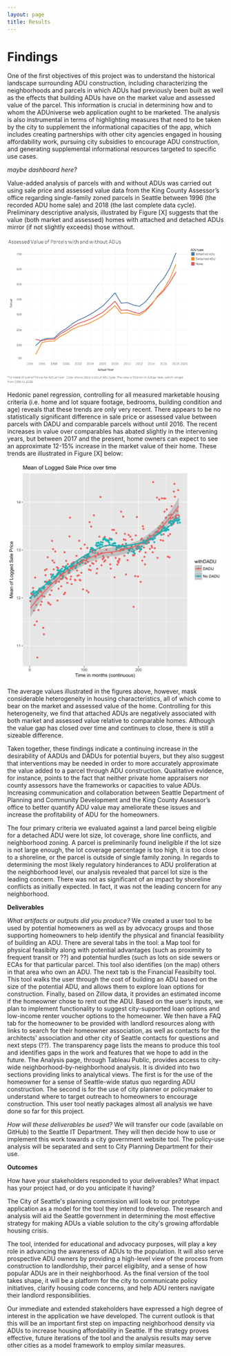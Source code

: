 ```yaml
---
layout: page
title: Results
---
```


# Findings

One of the first objectives of this project was to understand the historical landscape surrounding ADU construction, including characterizing the neighborhoods and parcels in which ADUs had previously been built as well as the effects that building ADUs have on the market value and assessed value of the parcel.  This information is crucial in determining how and to whom the ADUniverse web application ought to be marketed.  The analysis is also instrumental in terms of highlighting measures that need to be taken by the city to supplement the informational capacities of the app, which includes creating partnerships with other city agencies engaged in housing affordability work, pursuing city subsidies to encourage ADU construction, and generating supplemental informational resources targeted to specific use cases.

_maybe dashboard here?_

Value-added analysis of parcels with and without ADUs was carried out using sale price and assessed value data from the King County Assessor’s office regarding single-family zoned parcels in Seattle between 1996 (the recorded ADU home sale) and 2018 (the last complete data cycle).  Preliminary descriptive analysis, illustrated by Figure [X] suggests that the value (both market and assessed) homes with attached and detached ADUs mirror (if not slightly exceeds) those  without.

![](av_chg_time.png)

Hedonic panel regression, controlling for all measured marketable housing criteria (i.e. home and lot square footage, bedrooms, building condition and age) reveals that these trends are only very recent.  There appears to be no statistically significant difference in sale price or assessed value between parcels with DADU and comparable parcels without until 2016.  The recent increases in value over comparables has abated slightly in the intervening years, but between 2017 and the present, home owners can expect to see an approximate 12-15% increase in the market value of their home.  These trends are illustrated in Figure [X] below:

![](chg_sp_time.png)

The average values illustrated in the figures above, however, mask considerable heterogeneity in housing characteristics, all of which come to bear on the market and assessed value of the home.  Controlling for this heterogeneity, we find that attached ADUs are negatively associated with both market and assessed value relative to comparable homes.  Although the value gap has closed over time and continues to close, there is still a sizeable difference.   

Taken together, these findings indicate a continuing increase in the desirability of AADUs and DADUs for potential buyers, but they also suggest that interventions may be needed in order to more accurately approximate the value added to a parcel through ADU construction.  Qualitative evidence, for instance, points to the fact that neither private home appraisers nor county assessors have the frameworks or capacities to value ADUs.  Increasing communication and collaboration between Seattle Department of Planning and Community Development and the King County Assessor’s office to better quantify ADU value may ameliorate these issues and increase the profitability of ADU for the homeowners.

The four primary criteria we evaluated against a land parcel being eligible for a detached ADU were lot size, lot coverage, shore line conflicts, and neighborhood zoning. A parcel is preliminarily found ineligible if the lot size is not large enough, the lot coverage percentage is too high, it is too close to a shoreline, or the parcel is outside of single family zoning.
In regards to determining the most likely regulatory hinderances to ADU proliferation at the neighborhood level, our analysis revealed that parcel lot size is the leading concern. There was not as significant of an impact by shoreline conflicts as initially expected. In fact, it was not the leading concern for any neighborhood. 

**Deliverables**

_What artifacts or outputs did you produce?_
We created a user tool to be used by potential homeowners as well as by advocacy groups and those supporting homeowners to help identify the physical and financial feasibility of building an ADU. There are several tabs in the tool: a Map tool for physical feasibilty along with potential advantages (such as proximity to frequent transit or ??) and potential hurdles (such as lots on side sewers or ECAs for that particular parcel. This tool also identifies (on the map) others in that area who own an ADU. The next tab is the Financial Feasibilty tool. This tool walks the user through the cost of building an ADU based on the size of the potential ADU, and allows them to explore loan options for construction. Finally, based on Zillow data, it provides an estimated income if the homeowner chose to rent out the ADU. Based on the user’s inputs, we plan to implement functionality to suggest city-supported loan options and low-income renter voucher options to the homeowner. We then have a FAQ tab for the homeowner to be provided with landlord resources along with links to search for their homeowner association, as well as contacts for the architects’ association and other city of Seattle contacts for questions and next steps (??). The transparency page lists the means to produce this tool and identifies gaps in the work and features that we hope to add in the future. The Analysis page, through Tableau Public, provides access to city-wide neighborhood-by-neighborhood analysis. It is divided into two sections providing links to analytical views. The first is for the use of the homeowner for a sense of Seattle-wide status quo regarding ADU construction. The second is for the use of city planner or policymaker to understand where to target outreach to homeowners to encourage construction. This user tool neatly packages almost all analysis we have done so far for this project.

_How will these deliverables be used?_
We will transfer our code (available on GitHub) to the Seattle IT Department. They will then decide how to use or implement this work towards a city government website tool. The policy-use analysis will be separated and sent to City Planning Department for their use. 


**Outcomes**

How have your stakeholders responded to your deliverables? 
What impact has your project had, or do you anticipate it having? 

The City of Seattle's planning commission will look to our prototype application as a model for the tool they intend to develop. The research and analysis will aid the Seattle government in determining the most effective strategy for making ADUs a viable solution to the city's growing affordable housing crisis. 

The tool, intended for educational and advocacy purposes, will play a key role in advancing the awareness of ADUs to the population. It will also serve prospective ADU owners by providing a high-level view of the process from construction to landlordship, their parcel eligiblity, and a sense of how popular ADUs are in their neighborhood. As the final version of the tool takes shape, it will be a platform for the city to communicate policy initiatives, clarify housing code concerns, and help ADU renters navigate their landlord responsibilities.

Our immediate and extended stakeholders have expressed a high degree of interest in the application we have developed. The current outlook is that this will be an important first step on impacting neighborhood density via ADUs to increase housing affordability in Seattle. If the strategy proves effective, future iterations of the tool and the analysis results may serve other cities as a model framework to employ similar measures.
